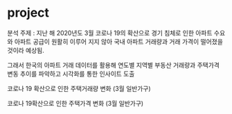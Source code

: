 # project
분석 주제 : 지난 해 2020년도 3월 코로나 19의 확산으로 경기 침체로 인한 아파트 수요와 아파트 공급이 원활히 이루어 지지 않아 국내 아파트 거래량과 거래 가격이 떨어졌을 것이라 예상됨.

그래서 한국의 아파트 거래 데이터를 활용해 연도별 지역별 부동산 거래량과 주택가격 변동 추이를 파악하고 시각화를 통한 인사이트 도출

코로나 19 확산으로 인한 주택거래량 변화 (3월 일반가구)

코로나 19확산으로 인한 주택가격 변화 (3월 일반가구)
